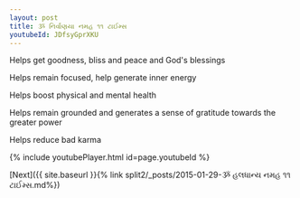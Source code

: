 ```yaml
---
layout: post
title: ૐ નિર્વાણયા નમહ ૧૧ ટાઈમ્સ
youtubeId: JDfsyGprXKU
---
```

 
 
Helps get goodness, bliss and peace and God's blessings
 
Helps remain focused, help generate inner energy 
 
Helps boost physical and mental health 
 
Helps remain grounded and generates a sense of gratitude towards the greater power 
 
Helps reduce bad karma
 
 
 
 


{% include youtubePlayer.html id=page.youtubeId %}
 
[Next]({{ site.baseurl }}{% link  split2/_posts/2015-01-29-ૐ હલધાન્ય નમહ ૧૧ ટાઈમ્સ.md%})
 
